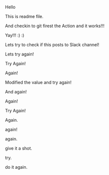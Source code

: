 Hello 

This is readme file.

And checkin to git firest the Action and it works!!!

Yay!!! :) :)

Lets try to check if this posts to Slack channel!

Lets try again!

Try Again!

Again!

Modified the value and try again!

And again!

Again!

Try Again!

Again.

again!

again.

give it a shot.

try.

do it again.